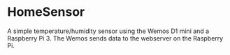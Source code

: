 # HomeSensor
A simple temperature/humidity sensor using the Wemos D1 mini and a Raspberry Pi 3. The Wemos sends data to the webserver on the Raspberry Pi.
